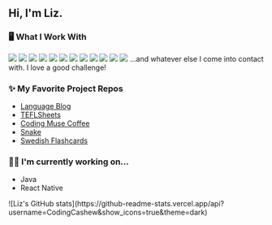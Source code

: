 ## Hi, I'm Liz.

### 🖥️ What I Work With
<img src="https://img.shields.io/badge/React-20232A?style=for-the-badge&logo=react&logoColor=61DAFB"> <img src="https://img.shields.io/badge/angular-%23DD0031.svg?style=for-the-badge&logo=angular&logoColor=white"> <img src="https://img.shields.io/badge/typescript-%23007ACC.svg?style=for-the-badge&logo=typescript&logoColor=white"> <img src="https://img.shields.io/badge/JavaScript-F7DF1E?style=for-the-badge&logo=javascript&logoColor=black"> <img src="https://img.shields.io/badge/Node.js-43853D?style=for-the-badge&logo=node.js&logoColor=white"> <img src="https://img.shields.io/badge/Express-000000?style=for-the-badge&logo=express&logoColor=90ee90"> <img src="https://img.shields.io/badge/PostgreSQL-2F6792?style=for-the-badge&logo=postgresql&logoColor=white"> <img src="https://img.shields.io/badge/MongoDB-4EA94B?style=for-the-badge&logo=mongodb&logoColor=white"> <img src="https://img.shields.io/badge/Material%20UI-007FFF?style=for-the-badge&logo=mui&logoColor=white"> <img src="https://img.shields.io/badge/Chakra--UI-319795?style=for-the-badge&logo=chakra-ui&logoColor=white"> <img src="https://img.shields.io/badge/HTML5-E34F26?style=for-the-badge&logo=html5&logoColor=white"> <img src="https://img.shields.io/badge/CSS3-1572B6?style=for-the-badge&logo=css3&logoColor=white">
...and whatever else I come into contact with. I love a good challenge!

### ✨ My Favorite Project Repos
* <a href="https://github.com/CodingCashew/language-blog" rel="noreferrer" target="_blank">Language Blog</a>
* <a href="https://github.com/CodingCashew/tefl-sheets" rel="noreferrer" target="_blank">TEFLSheets</a>
* <a href="https://github.com/CodingCashew/coding-muse-coffee" rel="noreferrer" target="_blank">Coding Muse Coffee</a>
* <a href="https://github.com/CodingCashew/Snake" rel="noreferrer" target="_blank">Snake</a>
* <a href="https://github.com/CodingCashew/swedish-flashcards" rel="noreferrer" target="_blank">Swedish Flashcards</a>

### 💪🏾 I'm currently working on...
<ul>
  <li>Java</li> 
  <li>React Native</li> 
</ul>
![Liz's GitHub stats](https://github-readme-stats.vercel.app/api?username=CodingCashew&show_icons=true&theme=dark)
